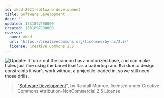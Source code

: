 ```yaml
---
id: xkcd.2021-software-development
title: Software Development
desc: ''
updated: 1531897200000
created: 1531897200000
sources:
  name: xkcd
  url: 'https://creativecommons.org/licenses/by-nc/2.5/'
  license: Creative Commons 2.5
---
```

![Update: It turns out the cannon has a motorized base, and can make holes just fine using the barrel itself as a battering ram. But due to design constraints it won't work without a projectile loaded in, so we still need those drills.](https://imgs.xkcd.com/comics/software_development.png)
> "[Software Development](https://xkcd.com/2021/)", by Randall Munroe, licensed under Creative Commons Attribution-NonCommercial 2.5 License
